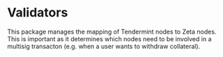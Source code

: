 # Validators

This package manages the mapping of Tendermint nodes to Zeta nodes. This is important as it determines which nodes need to be involved in a multisig transacton (e.g. when a user wants to withdraw collateral).
